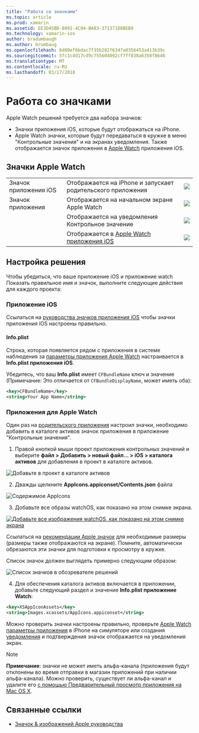 ```yaml
---
title: "Работа со значками"
ms.topic: article
ms.prod: xamarin
ms.assetid: EE3D45BD-8091-4C04-BA83-371371D8BEB9
ms.technology: xamarin-ios
author: bradumbaugh
ms.author: brumbaug
ms.openlocfilehash: 6d80ef6bdac7f35b282f6347a0356453a413b39c
ms.sourcegitcommit: 5fc1c4d17cd9c755604092cf7ff038a6358f8646
ms.translationtype: MT
ms.contentlocale: ru-RU
ms.lasthandoff: 03/17/2018
---
```

# <a name="working-with-icons"></a>Работа со значками

Apple Watch решений требуется два набора значков:

* Значки приложения iOS, которые будут отображаться на iPhone.
* Apple Watch значки, которые будут передаваться в кружке в меню "Контрольные значения" и на экранах уведомления. Также отображается значок приложения в [Apple Watch](~/ios/watchos/app-fundamentals/settings.md) приложения iOS.

## <a name="apple-watch-icons"></a>Значки Apple Watch

| | | |
|-|-|-|
|Значок приложения iOS|Отображается на iPhone и запускает родительского приложения|![](icons-images/icon-ios.png)|
|Значок приложения|Отображается на начальном экране Apple Watch|![](icons-images/icon-home.png)|
||Отображается на уведомления Контрольное значение|![](icons-images/notification-icon.png)|
||Отображается в [Apple Watch приложения iOS](~/ios/watchos/app-fundamentals/settings.md)|![](icons-images/watch-app-sml.png)|

## <a name="configuring-your-solution"></a>Настройка решения

Чтобы убедиться, что ваше приложение iOS и приложение watch Показать правильное имя и значок, выполните следующие действия для каждого проекта:

### <a name="ios-app"></a>Приложение iOS

Ссылаться на [руководства значков приложения iOS](~/ios/app-fundamentals/images-icons/app-icons.md) чтобы значки приложения iOS настроены правильно.

#### <a name="infoplist"></a>Info.plist

Строка, которая появляется рядом с приложения в системе наблюдения за [параметры приложения Apple Watch](~/ios/watchos/app-fundamentals/settings.md) настраивается в **Info.plist приложения iOS**.

Убедитесь, что ваш **Info.plist** имеет `CFBundleName` ключ и значение (Примечание: Это отличается от `CFBundleDisplayName`, может иметь оба):

```xml
<key>CFBundleName</key>
<string>Your App Name</string>
```

### <a name="apple-watch-app"></a>Приложения для Apple Watch

Один раз на [родительского приложения](~/ios/watchos/app-fundamentals/parent-app.md) настроил значки, необходимо добавить в каталоге активов значок приложения в приложение "Контрольные значения".

1. Правой кнопкой мыши проект приложения контрольных значений и выберите **файл > Добавить > новый файл... > iOS > каталога активов** для добавления в проект в каталоге активов.

 ![](icons-images/newasset.png "Добавьте в проект в каталоге активов")

2. Дважды щелкните **AppIcons.appiconset/Contents.json** файла

  ![](icons-images/xcassets-iconset-sml.png "Содержимое AppIcons")

3. Добавьте все образы watchOS, как показано на этом снимке экрана.

  [![](icons-images/appicons-sml.png "Добавьте все изображения watchOS, как показано на этом снимке экрана")](icons-images/appicons.png#lightbox)

  Ссылаться на [рекомендации Apple значок](https://developer.apple.com/library/prerelease/ios/documentation/UserExperience/Conceptual/WatchHumanInterfaceGuidelines/IconandImageSizes.html) для необходимые размеры (размеры также отображаются на экране). Помните, автоматически обрезаются эти значки для подготовки к просмотру в кружке.

  Список значок должен выглядеть примерно следующим образом:

  ![](icons-images/xcassets-complete-sml.png "Список значков в обозревателе решений")

4. Для обеспечения каталога активов включается в приложении, добавьте следующий раздел и значение **Info.plist приложение Watch**:

```xml
<key>XSAppIconAssets</key>
<string>Images.xcassets/AppIcons.appiconset</string>
```

Можно проверить значки настроены правильно, проверьте [Apple Watch параметры приложения](~/ios/watchos/app-fundamentals/settings.md) в iPhone на симуляторе или создания [уведомления](~/ios/watchos/platform/notifications.md) и подтверждения значок отображается на уведомления экран.

> [!NOTE]
> **Примечание**: значки не может иметь альфа-канала (приложения будут отклонены во время отправки в магазин приложений при наличии альфа-канала). Можно проверить, существует ли альфа-канал и удалите его [с помощью Предварительный просмотр приложения на Mac OS X](~/ios/watchos/troubleshooting.md#noalpha).


## <a name="related-links"></a>Связанные ссылки

- [Значок & изображений Apple руководства](https://developer.apple.com/library/prerelease/ios/documentation/UserExperience/Conceptual/WatchHumanInterfaceGuidelines/IconandImageSizes.html)
